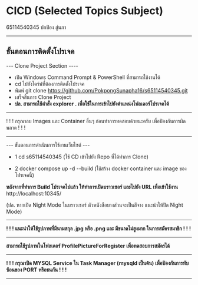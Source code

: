 # CICD (Selected Topics Subject)
65114540345  ปกป้อง สู่นภา

---------------------------------

## ขั้นตอนการติดตั้งโปรเจค

--- Clone Project Section ----
* เปิด Windows Command Prompt & PowerShell ที่สามารถใช้งานได้
* cd ไปยังไดร์ฟที่ต้องการติดตั้งโปรเจค
* พิมพ์ git clone https://github.com/PokpongSunapha16/s65114540345.git
* เสร็จสิ้นการ Clone Project
* **ปล. สามารถใช้คำสั่ง explorer . เพื่อใช้ในการเข้าไปยังตำแหน่งโฟลเดอร์โปรเจคได้**

---------------------------------

! ! ! กรุณาลบ Images และ Container อื่นๆ ก่อนทำการทดสอบด้วยนะครับ เพื่อป้องกันการผิดพลาด ! ! ! 

---------------------------------

--- ขั้นตอนการดำเนินการใช้งานเว็บไซต์ ---

* 1  cd s65114540345
(ใช้ CD เข้าไปยัง Repo ที่ได้ทำการ Clone)

* 2 docker compose up -d --build
(ใช้สร้าง docker container และ image ของโปรเจคนี้)

**หลังจากที่ทำการ Build โปรเจคไปแล้ว ให้ทำการเปิดบราวเซอร์ และไปยัง URL เพื่อเข้าใช้งาน**
http://localhost:10345/

(ปล. หากเปิด Night Mode ในบราวเซอร์ ตัวหนังสือบางส่วนจะเป็นสีจาง แนะนำให้ปิด Night Mode)

---------------------------------

**! ! ! แนะนำให้ใช้รูปภาพที่มีนามสกุล .jpg หรือ .png และ มีขนาดไม่สูงมาก ในการสมัครสมาชิก ! ! !**

---------------------------------

**สามารถใช้รูปภาพในโฟลเดอร์ ProfilePictureForRegister เพื่อทดสอบการสมัครได้**

---------------------------------

**! ! ! กรุณาปิด MYSQL Service ใน Task Manager (mysqld เป็นต้น) เพื่อป้องกันการทับซ้อนของ PORT หรือชนกัน ! ! !**

---------------------------------

